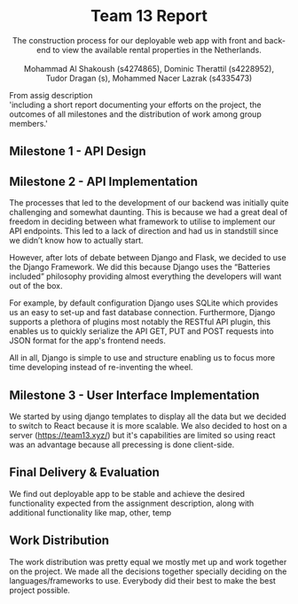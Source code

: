 <br />
<p align="center">
  <h1 align="center">Team 13 Report</h1>
  <p align="center">
      The construction process for our deployable web app with front and back-end to
        view the available rental properties in the Netherlands. <br/> <br/>
        Mohammad Al Shakoush (s4274865), Dominic Therattil (s4228952),<br/> 
        Tudor Dragan (s), Mohammed Nacer Lazrak (s4335473)
  </p>
</p>

From assig description</br>
'including a short report documenting your efforts on the project, the outcomes
of all milestones and the distribution of work among group members.'

## Milestone 1 - API Design

## Milestone 2 - API Implementation

The processes that led to the development of our backend was initially quite challenging and somewhat daunting. This is because we had a great deal of freedom in deciding between what framework to utilise to implement our API endpoints. This led to a lack of direction and had us in standstill since we didn’t know how to actually start.

However, after lots of debate between Django and Flask, we decided to use the Django Framework. We did this because Django uses the “Batteries included” philosophy providing almost everything the developers will want out of the box.

For example, by default configuration Django uses SQLite which provides us an easy to set-up and fast database connection. Furthermore, Django supports a plethora of plugins most notably the RESTful API plugin, this enables us to quickly serialize the API GET, PUT and POST requests into JSON format for the app's frontend needs.

All in all, Django is simple to use and structure enabling us to focus more time developing instead of re-inventing the wheel.

## Milestone 3 - User Interface Implementation

We started by using django templates to display all the data but we decided to switch to React because it is more scalable. We also decided to host on a server (https://team13.xyz/) but it's capabilities are limited so using react was an advantage because all precessing is done client-side.

## Final Delivery & Evaluation

We find out deployable app to be stable and achieve the desired functionality
expected from the assignment description, along with additional functionality like map, other, temp

## Work Distribution

The work distribution was pretty equal we mostly met up and work together on the project. We made all the decisions together specially deciding on the languages/frameworks to use. Everybody did their best to make the best project possible.
